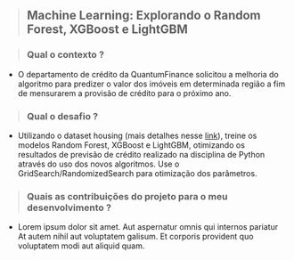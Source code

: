 > ## Machine Learning: Explorando o Random Forest, XGBoost e LightGBM

> ### Qual o contexto ?
- O departamento de crédito da QuantumFinance solicitou a melhoria do algoritmo para predizer o valor dos imóveis em determinada região a fim de mensurarem a provisão de crédito para o próximo ano.

> ### Qual o desafio ?
- Utilizando o dataset housing (mais detalhes nesse [link](https://github.com/ageron/handson-ml2/tree/master/datasets/housing)), treine os modelos Random Forest, XGBoost e LightGBM, otimizando os resultados de previsão de crédito realizado na disciplina de Python através do uso dos novos algoritmos. Use o GridSearch/RandomizedSearch para otimização dos parâmetros.

> ### Quais as contribuições do projeto para o meu desenvolvimento ?
- Lorem ipsum dolor sit amet. Aut aspernatur omnis qui internos pariatur At autem nihil aut voluptatem galisum. Et corporis provident quo voluptatem modi aut aliquid quam.
